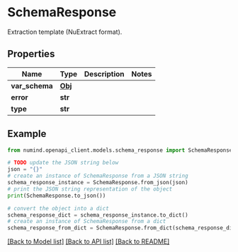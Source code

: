 # SchemaResponse

Extraction template (NuExtract format).

## Properties

Name | Type | Description | Notes
------------ | ------------- | ------------- | -------------
**var_schema** | [**Obj**](Obj.md) |  | 
**error** | **str** |  | 
**type** | **str** |  | 

## Example

```python
from numind.openapi_client.models.schema_response import SchemaResponse

# TODO update the JSON string below
json = "{}"
# create an instance of SchemaResponse from a JSON string
schema_response_instance = SchemaResponse.from_json(json)
# print the JSON string representation of the object
print(SchemaResponse.to_json())

# convert the object into a dict
schema_response_dict = schema_response_instance.to_dict()
# create an instance of SchemaResponse from a dict
schema_response_from_dict = SchemaResponse.from_dict(schema_response_dict)
```
[[Back to Model list]](../README.md#documentation-for-models) [[Back to API list]](../README.md#documentation-for-api-endpoints) [[Back to README]](../README.md)


